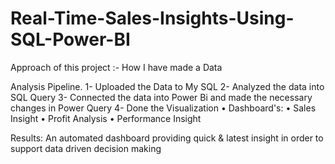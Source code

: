 # Real-Time-Sales-Insights-Using-SQL-Power-BI
Approach of this project :- How I have made a Data 

Analysis Pipeline. 1- Uploaded the Data to My SQL
2- Analyzed the data into SQL Query 3- Connected 
the data into Power Bi and made the necessary
changes in Power Query 4- Done the Visualization
• Dashboard's:
• Sales Insight
• Profit Analysis
• Performance Insight

Results: An automated dashboard providing quick & 
latest insight in order to support data driven decision 
making
